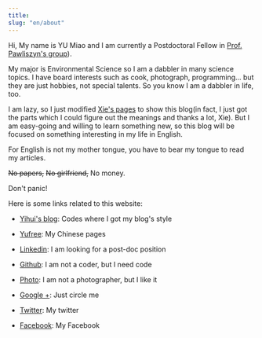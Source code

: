 ```yaml
---
title: 
slug: "en/about"
---
```


Hi, My name is YU Miao and I am currently a Postdoctoral Fellow in [Prof. Pawliszyn's group](https://uwaterloo.ca/pawliszyn-group/)). 

My major is Environmental Science so I am a dabbler in many science topics. I have board interests such as cook, photograph, programming... but they are just hobbies, not special talents. So you know I am a dabbler in life, too. 

I am lazy, so I just modified [Xie's pages](http://yihui.name) to show this blog(in fact, I just got the parts which I could figure out the meanings and thanks a lot, Xie). But I am easy-going and willing to learn something new, so this blog will be focused on something interesting in my life in English. 

For English is not my mother tongue, you have to bear my tongue to read my articles.

<s>No papers,</s> <s>No girlfriend,</s> No money. 

Don't panic!

Here is some links related to this website:

- [Yihui's blog](http://yihui.name): Codes where I got my blog's style

- [Yufree](http://yufree.github.io/blogcn): My Chinese pages

- [Linkedin](http://cn.linkedin.com/pub/yufree): I am looking for a post-doc position

- [Github](https://github.com/yufree): I am not a coder, but I need code

- [Photo](http://yufree.lofter.com/): I am not a photographer, but I like it

- [Google +](https://plus.google.com/u/0/113182152334758541895): Just circle me

- [Twitter](https://twitter.com/yu_free): My twitter

- [Facebook](https://www.facebook.com/yufreecas): My Facebook
